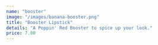 ```yaml
---
name: "booster"
image: "/images/banana-booster.png"
title: "Booster Lipstick"
details: "A Poppin' Red Booster to spice up your look."
price: 7.00
---
```


